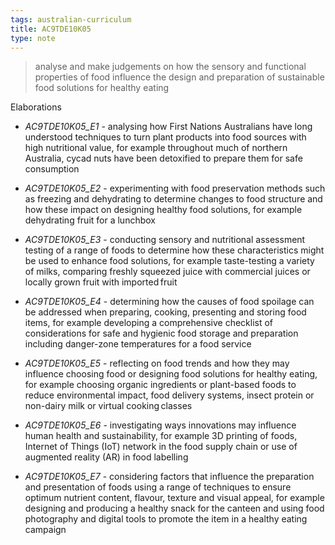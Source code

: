 ```yaml
---
tags: australian-curriculum
title: AC9TDE10K05
type: note
---
```

> analyse and make judgements on how the sensory and functional properties of food influence the design and preparation of sustainable food solutions for healthy eating

Elaborations


- _AC9TDE10K05_E1_ - analysing how First Nations Australians have long understood techniques to turn plant products into food sources with high nutritional value, for example throughout much of northern Australia, cycad nuts have been detoxified to prepare them for safe consumption

- _AC9TDE10K05_E2_ - experimenting with food preservation methods such as freezing and dehydrating to determine changes to food structure and how these impact on designing healthy food solutions, for example dehydrating fruit for a lunchbox

- _AC9TDE10K05_E3_ - conducting sensory and nutritional assessment testing of a range of foods to determine how these characteristics might be used to enhance food solutions, for example taste-testing a variety of milks, comparing freshly squeezed juice with commercial juices or locally grown fruit with imported fruit

- _AC9TDE10K05_E4_ - determining how the causes of food spoilage can be addressed when preparing, cooking, presenting and storing food items, for example developing a comprehensive checklist of considerations for safe and hygienic food storage and preparation including danger-zone temperatures for a food service

- _AC9TDE10K05_E5_ - reflecting on food trends and how they may influence choosing food or designing food solutions for healthy eating, for example choosing organic ingredients or plant-based foods to reduce environmental impact, food delivery systems, insect protein or non-dairy milk or virtual cooking classes 

- _AC9TDE10K05_E6_ - investigating ways innovations may influence human health and sustainability, for example 3D printing of foods, Internet of Things (IoT) network in the food supply chain or use of augmented reality (AR) in food labelling

- _AC9TDE10K05_E7_ - considering factors that influence the preparation and presentation of foods using a range of techniques to ensure optimum nutrient content, flavour, texture and visual appeal, for example designing and producing a healthy snack for the canteen and using food photography and digital tools to promote the item in a healthy eating campaign